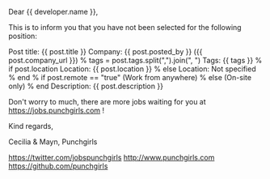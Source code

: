 Dear {{ developer.name }},

This is to inform you that you have not been selected for the following position:

Post title: {{ post.title }}
Company: {{ post.posted_by }} ({{ post.company_url }})
% tags = post.tags.split(",").join(", ")
Tags: {{ tags }}
% if post.location
Location: {{ post.location }}
% else
Location: Not specified
% end
% if post.remote == "true"
(Work from anywhere)
% else
(On-site only)
% end
Description:
{{ post.description }}

Don't worry to much, there are more jobs waiting for you at https://jobs.punchgirls.com !

Kind regards,

Cecilia & Mayn,
Punchgirls

https://twitter.com/jobspunchgirls
http://www.punchgirls.com
https://github.com/punchgirls
